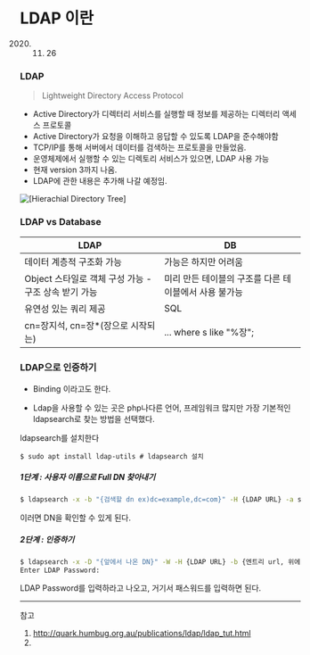 # LDAP 이란

2020. 11. 26

### LDAP

> Lightweight Directory Access Protocol

- Active Directory가 디렉터리 서비스를 실행할 때 정보를 제공하는 디렉터리 액세스 프로토콜
- Active Directory가 요청을 이해하고 응답할 수 있도록 LDAP을 준수해야함
- TCP/IP를 통해 서버에서 데이터를 검색하는 프로토콜을 만들었음.
- 운영체제에서 실행할 수 있는 디렉토리 서비스가 있으면, LDAP 사용 가능
- 현재 version 3까지 나옴.
- LDAP에 관한 내용은 추가해 나갈 예정임.

![[Hierachial Directory Tree]](http://quark.humbug.org.au/publications/ldap/images/directory-tree-hierachial.png)



### LDAP vs Database

| LDAP                                                 | DB                                                    |
| ---------------------------------------------------- | ----------------------------------------------------- |
| 데이터 계층적 구조화 가능                            | 가능은 하지만 어려움                                  |
| Object 스타일로 객체 구성 가능 - 구조 상속 받기 가능 | 미리 만든 테이블의 구조를 다른 테이블에서 사용 불가능 |
| 유연성 있는 쿼리 제공                                | SQL                                                   |
| cn=장지석, cn=장*(장으로 시작되는)                   | ... where s like "%장";                               |



### LDAP으로 인증하기

- Binding 이라고도 한다.

- Ldap을 사용할 수 있는 곳은 php나다른 언어, 프레임워크 많지만 가장 기본적인 ldapsearch로 찾는 방법을 선택했다. 

ldapsearch를 설치한다

```
$ sudo apt install ldap-utils # ldapsearch 설치
```

##### 1단계 : 사용자 이름으로 Full DN 찾아내기

```bash
$ ldapsearch -x -b "{검색할 dn ex)dc=example,dc=com}" -H {LDAP URL} -a search "{검색할 LDAP Attribute ex)uid=1234}"  | grep dn
```

이러면 DN을 확인할 수 있게 된다.

##### 2단계 : 인증하기

```bash
$ ldapsearch -x -D "{앞에서 나온 DN}" -W -H {LDAP URL} -b {엔트리 url, 위에서 검색할 dn과 같은 것} -s sub '자신의 ID'
Enter LDAP Password:
```

LDAP Password를 입력하라고 나오고, 거기서 패스워드를 입력하면 된다.





---

참고

1. http://quark.humbug.org.au/publications/ldap/ldap_tut.html
2. 
